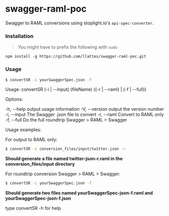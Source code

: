 # swagger-raml-poc

Swagger to RAML conversions using stoplight.io's `api-spec-converter`.

### Installation

> You might have to prefix the following with `sudo`

```
npm install -g https://github.com/llattes/swagger-raml-poc.git
```

### Usage

```bash
$ convertSR -i yourSwaggerSpec.json -f
```

Usage: convertSR (-i | --input) (fileName) ((-r | --raml) | (-f | --full))

Options:

-h, --help              output usage information
-V, --version           output the version number
-i, --input <fileName>  The Swagger .json file to convert
-r, --raml              Convert to RAML only
-f, --full              Do the full roundtrip Swagger > RAML > Swagger

Usage examples:

For output to RAML only:
```bash
$ convertSR -i conversion_files/input/twitter.json -r
```
**Should generate a file named twitter-json-r.raml in the conversion_files/input directory**

For roundtrip conversion Swagger > RAML > Swagger:
```bash
$ convertSR -i yourSwaggerSpec.json -f
```
**Should generate two files named yourSwaggerSpec-json-f.raml and yourSwaggerSpec-json-f.json**

type convertSR -h for help

